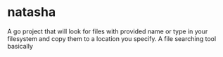 # natasha
A go project that will look for files with provided name or type in your filesystem and copy them to a location you specify. A file searching tool basically
